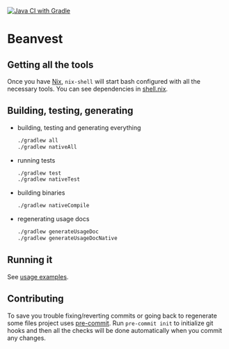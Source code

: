 [![Java CI with Gradle](https://github.com/beanvest/beanvest/actions/workflows/gradle.yml/badge.svg)](https://github.com/beanvest/beanvest/actions/workflows/gradle.yml)
# Beanvest

## Getting all the tools
  Once you have [Nix](https://nixos.org/), `nix-shell` will start bash configured with all the necessary tools. 
  You can see dependencies in [shell.nix](shell.nix).
  
## Building, testing, generating

- building, testing and generating everything
  ```bash
  ./gradlew all
  ./gradlew nativeAll
  ```
  
- running tests
  ```bash
  ./gradlew test
  ./gradlew nativeTest
  ```

- building binaries
  ```bash
  ./gradlew nativeCompile
  ```

- regenerating usage docs
  ```bash
  ./gradlew generateUsageDoc
  ./gradlew generateUsageDocNative
  ```


## Running it
See [usage examples](generated/usage.md).

## Contributing
To save you trouble fixing/reverting commits or going back to regenerate some files project uses
[pre-commit](https://pre-commit.com/). Run `pre-commit init` to initialize git hooks
and then all the checks will be done automatically when you commit any changes.  
